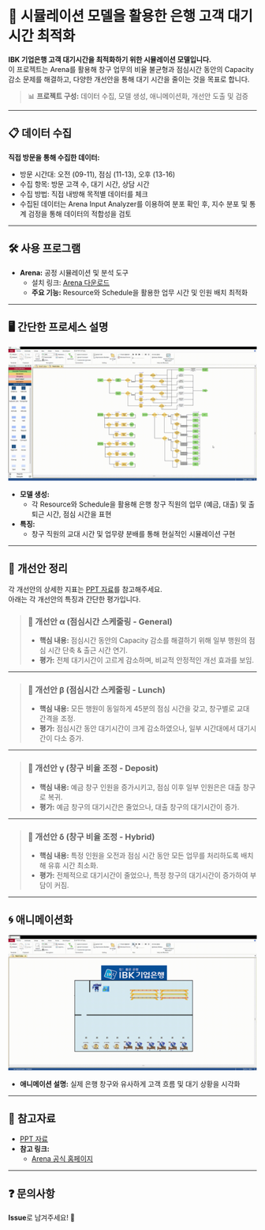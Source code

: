 # 🏦 시뮬레이션 모델을 활용한 은행 고객 대기시간 최적화

**IBK 기업은행 고객 대기시간을 최적화하기 위한 시뮬레이션 모델입니다.**  
이 프로젝트는 Arena를 활용해 창구 업무의 비율 불균형과 점심시간 동안의 Capacity 감소 문제를 해결하고, 다양한 개선안을 통해 대기 시간을 줄이는 것을 목표로 합니다.

> 📊 **프로젝트 구성:** 데이터 수집, 모델 생성, 애니메이션화, 개선안 도출 및 검증

---

## 📋 데이터 수집
**직접 방문을 통해 수집한 데이터:**
- 방문 시간대: 오전 (09-11), 점심 (11-13), 오후 (13-16)  
- 수집 항목: 방문 고객 수, 대기 시간, 상담 시간  
- 수집 방법: 직접 내방해 목적별 데이터를 체크
- 수집된 데이터는 Arena Input Analyzer를 이용하여 분포 확인 후, 지수 분포 및 통계 검정을 통해 데이터의 적합성을 검토

---

## 🛠 사용 프로그램
- **Arena:** 공정 시뮬레이션 및 분석 도구  
  - 설치 링크: [Arena 다운로드](https://www.rockwellautomation.com/en-us/products/software/arena-simulation/buying-options/download.html)  
  - **주요 기능:** Resource와 Schedule을 활용한 업무 시간 및 인원 배치 최적화

---

## 🖥️ 간단한 프로세스 설명
![프로세스 영상](./img/model_video.gif)
- **모델 생성:**
  - 각 Resource와 Schedule을 활용해 은행 창구 직원의 업무 (예금, 대출) 및 출퇴근 시간, 점심 시간을 표현
- **특징:**
  - 창구 직원의 교대 시간 및 업무량 분배를 통해 현실적인 시뮬레이션 구현

---

## 🔄 개선안 정리
각 개선안의 상세한 지표는 [PPT 자료](./img/ppt.pdf)를 참고해주세요.  
아래는 각 개선안의 특징과 간단한 평가입니다.

> ### 📌 개선안 α (점심시간 스케줄링 - General)
> - **핵심 내용:** 점심시간 동안의 Capacity 감소를 해결하기 위해 일부 행원의 점심 시간 단축 & 출근 시간 연기.  
> - **평가:** 전체 대기시간이 고르게 감소하며, 비교적 안정적인 개선 효과를 보임.

---

> ### 📌 개선안 β (점심시간 스케줄링 - Lunch)
> - **핵심 내용:** 모든 행원이 동일하게 45분의 점심 시간을 갖고, 창구별로 교대 간격을 조정.  
> - **평가:** 점심시간 동안 대기시간이 크게 감소하였으나, 일부 시간대에서 대기시간이 다소 증가.

---

> ### 📌 개선안 γ (창구 비율 조정 - Deposit)
> - **핵심 내용:** 예금 창구 인원을 증가시키고, 점심 이후 일부 인원은은 대출 창구로 복귀.  
> - **평가:** 예금 창구의 대기시간은 줄었으나, 대출 창구의 대기시간이 증가.

---

> ### 📌 개선안 δ (창구 비율 조정 - Hybrid)
> - **핵심 내용:** 특정 인원을 오전과 점심 시간 동안 모든 업무를 처리하도록 배치해 유휴 시간 최소화.  
> - **평가:** 전체적으로 대기시간이 줄었으나, 특정 창구의 대기시간이 증가하여 부담이 커짐.

---

## 🌀 애니메이션화
![애니메이션 영상](./img/animation.gif)
- **애니메이션 설명:** 실제 은행 창구와 유사하게 고객 흐름 및 대기 상황을 시각화

---

## 📄 참고자료
- [PPT 자료](./img/ppt.pdf)
- **참고 링크:**
  - [Arena 공식 홈페이지](https://www.arenasimulation.com/)

---

## ❓ 문의사항
**Issue**로 남겨주세요! 🙌
